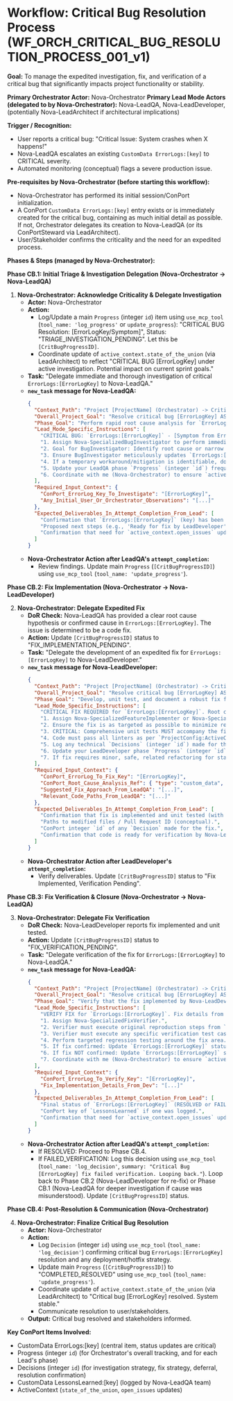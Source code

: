 # Workflow: Critical Bug Resolution Process (WF_ORCH_CRITICAL_BUG_RESOLUTION_PROCESS_001_v1)

**Goal:** To manage the expedited investigation, fix, and verification of a critical bug that significantly impacts project functionality or stability.

**Primary Orchestrator Actor:** Nova-Orchestrator
**Primary Lead Mode Actors (delegated to by Nova-Orchestrator):** Nova-LeadQA, Nova-LeadDeveloper, (potentially Nova-LeadArchitect if architectural implications)

**Trigger / Recognition:**
- User reports a critical bug: "Critical Issue: System crashes when X happens!"
- Nova-LeadQA escalates an existing `CustomData ErrorLogs:[key]` to CRITICAL severity.
- Automated monitoring (conceptual) flags a severe production issue.

**Pre-requisites by Nova-Orchestrator (before starting this workflow):**
- Nova-Orchestrator has performed its initial session/ConPort initialization.
- A ConPort `CustomData ErrorLogs:[key]` entry exists or is immediately created for the critical bug, containing as much initial detail as possible. If not, Orchestrator delegates its creation to Nova-LeadQA (or its ConPortSteward via LeadArchitect).
- User/Stakeholder confirms the criticality and the need for an expedited process.

**Phases & Steps (managed by Nova-Orchestrator):**

**Phase CB.1: Initial Triage & Investigation Delegation (Nova-Orchestrator -> Nova-LeadQA)**

1.  **Nova-Orchestrator: Acknowledge Criticality & Delegate Investigation**
    *   **Actor:** Nova-Orchestrator
    *   **Action:**
        *   Log/Update a main `Progress` (integer `id`) item using `use_mcp_tool` (`tool_name: 'log_progress'` or `update_progress`): "CRITICAL BUG Resolution: [ErrorLogKey/Symptom]", Status: "TRIAGE_INVESTIGATION_PENDING". Let this be `[CritBugProgressID]`.
        *   Coordinate update of `active_context.state_of_the_union` (via LeadArchitect) to reflect "CRITICAL BUG [ErrorLogKey] under active investigation. Potential impact on current sprint goals."
    *   **Task:** "Delegate immediate and thorough investigation of critical `ErrorLogs:[ErrorLogKey]` to Nova-LeadQA."
    *   **`new_task` message for Nova-LeadQA:**
        ```json
        {
          "Context_Path": "Project [ProjectName] (Orchestrator) -> CriticalBug [ErrorLogKey] -> Investigation (LeadQA)",
          "Overall_Project_Goal": "Resolve critical bug [ErrorLogKey] ASAP.",
          "Phase_Goal": "Perform rapid root cause analysis for `ErrorLogs:[ErrorLogKey]`, document findings, and propose an immediate mitigation or investigation path.",
          "Lead_Mode_Specific_Instructions": [
            "CRITICAL BUG: `ErrorLogs:[ErrorLogKey]` - [Symptom from ErrorLog].",
            "1. Assign Nova-SpecializedBugInvestigator to perform immediate, prioritized root cause analysis. They should leverage all available ConPort data (code links, related decisions, past errors) and system logs, using `use_mcp_tool` for ConPort access.",
            "2. Goal for BugInvestigator: Identify root cause or narrow down possibilities significantly within [e.g., 2-4 hours, from NovaSystemConfig if available, otherwise your best estimate].",
            "3. Ensure BugInvestigator meticulously updates `ErrorLogs:[ErrorLogKey]` (key) value object with all findings (investigation_notes, reproduction_steps, environment_snapshot, evolving_hypothesis) using `use_mcp_tool` (`tool_name: 'update_custom_data'`).",
            "4. If a temporary workaround/mitigation is identifiable, document it clearly in the `ErrorLogs:[ErrorLogKey]` notes.",
            "5. Update your LeadQA phase `Progress` (integer `id`) frequently using `use_mcp_tool` (`tool_name: 'update_progress'`).",
            "6. Coordinate with me (Nova-Orchestrator) to ensure `active_context.open_issues` is updated to reflect this critical bug (I will delegate actual update to LeadArchitect)."
          ],
          "Required_Input_Context": {
            "ConPort_ErrorLog_Key_To_Investigate": "[ErrorLogKey]",
            "Any_Initial_User_Or_Orchestrator_Observations": "[...]"
          },
          "Expected_Deliverables_In_Attempt_Completion_From_Lead": [
            "Confirmation that `ErrorLogs:[ErrorLogKey]` (key) has been updated with detailed investigation findings and root cause hypothesis/confirmation.",
            "Proposed next steps (e.g., 'Ready for fix by LeadDeveloper', 'Needs deeper architectural review by LeadArchitect', 'Workaround X can be applied').",
            "Confirmation that need for `active_context.open_issues` update has been communicated."
          ]
        }
        ```
    *   **Nova-Orchestrator Action after LeadQA's `attempt_completion`:**
        *   Review findings. Update main `Progress` (`[CritBugProgressID]`) using `use_mcp_tool` (`tool_name: 'update_progress'`).

**Phase CB.2: Fix Implementation (Nova-Orchestrator -> Nova-LeadDeveloper)**

2.  **Nova-Orchestrator: Delegate Expedited Fix**
    *   **DoR Check:** Nova-LeadQA has provided a clear root cause hypothesis or confirmed cause in `ErrorLogs:[ErrorLogKey]`. The issue is determined to be a code fix.
    *   **Action:** Update `[CritBugProgressID]` status to "FIX_IMPLEMENTATION_PENDING".
    *   **Task:** "Delegate the development of an expedited fix for `ErrorLogs:[ErrorLogKey]` to Nova-LeadDeveloper."
    *   **`new_task` message for Nova-LeadDeveloper:**
        ```json
        {
          "Context_Path": "Project [ProjectName] (Orchestrator) -> CriticalBug [ErrorLogKey] -> Fix Implementation (LeadDeveloper)",
          "Overall_Project_Goal": "Resolve critical bug [ErrorLogKey] ASAP.",
          "Phase_Goal": "Develop, unit test, and document a robust fix for `ErrorLogs:[ErrorLogKey]`.",
          "Lead_Mode_Specific_Instructions": [
            "CRITICAL FIX REQUIRED for `ErrorLogs:[ErrorLogKey]`. Root cause identified by Nova-LeadQA: [Summary from ErrorLog].",
            "1. Assign Nova-SpecializedFeatureImplementer or Nova-SpecializedCodeRefactorer to implement the fix with highest priority.",
            "2. Ensure the fix is as targeted as possible to minimize regression risk.",
            "3. CRITICAL: Comprehensive unit tests MUST accompany the fix.",
            "4. Code must pass all linters as per `ProjectConfig:ActiveConfig`.",
            "5. Log any technical `Decisions` (integer `id`) made for the fix (e.g., specific algorithm change, library patch usage) using `use_mcp_tool` (`tool_name: 'log_decision'`).",
            "6. Update your LeadDeveloper phase `Progress` (integer `id`) frequently using `use_mcp_tool` (`tool_name: 'update_progress'`).",
            "7. If fix requires minor, safe, related refactoring for stability, perform it and document in `TechDebtCandidates` (key) if larger refactoring is out of scope."
          ],
          "Required_Input_Context": {
            "ConPort_ErrorLog_To_Fix_Key": "[ErrorLogKey]",
            "ConPort_Root_Cause_Analysis_Ref": { "type": "custom_data", "category": "ErrorLogs", "key": "[ErrorLogKey]", "field_hint": "investigation_notes_or_root_cause_summary" },
            "Suggested_Fix_Approach_From_LeadQA": "[...]",
            "Relevant_Code_Paths_From_LeadQA": "[...]"
          },
          "Expected_Deliverables_In_Attempt_Completion_From_Lead": [
            "Confirmation that fix is implemented and unit tested (with pass status).",
            "Paths to modified files / Pull Request ID (conceptual).",
            "ConPort integer `id` of any `Decision` made for the fix.",
            "Confirmation that code is ready for verification by Nova-LeadQA."
          ]
        }
        ```
    *   **Nova-Orchestrator Action after LeadDeveloper's `attempt_completion`:**
        *   Verify deliverables. Update `[CritBugProgressID]` status to "Fix Implemented, Verification Pending".

**Phase CB.3: Fix Verification & Closure (Nova-Orchestrator -> Nova-LeadQA)**

3.  **Nova-Orchestrator: Delegate Fix Verification**
    *   **DoR Check:** Nova-LeadDeveloper reports fix implemented and unit tested.
    *   **Action:** Update `[CritBugProgressID]` status to "FIX_VERIFICATION_PENDING".
    *   **Task:** "Delegate verification of the fix for `ErrorLogs:[ErrorLogKey]` to Nova-LeadQA."
    *   **`new_task` message for Nova-LeadQA:**
        ```json
        {
          "Context_Path": "Project [ProjectName] (Orchestrator) -> CriticalBug [ErrorLogKey] -> Fix Verification (LeadQA)",
          "Overall_Project_Goal": "Resolve critical bug [ErrorLogKey] ASAP.",
          "Phase_Goal": "Verify that the fix implemented by Nova-LeadDeveloper for `ErrorLogs:[ErrorLogKey]` effectively resolves the issue without regressions.",
          "Lead_Mode_Specific_Instructions": [
            "VERIFY FIX for `ErrorLogs:[ErrorLogKey]`. Fix details from Nova-LeadDeveloper: [Summary of fix, modified files/PR].",
            "1. Assign Nova-SpecializedFixVerifier.",
            "2. Verifier must execute original reproduction steps from `ErrorLogs:[ErrorLogKey]` (retrieved via `use_mcp_tool`).",
            "3. Verifier must execute any specific verification test cases defined for this bug or feature area.",
            "4. Perform targeted regression testing around the fix area.",
            "5. If fix confirmed: Update `ErrorLogs:[ErrorLogKey]` status to RESOLVED using `use_mcp_tool` (`tool_name: 'update_custom_data'`). Add verification notes. Consider logging a `LessonsLearned` (key) entry with your team for this critical bug (using `use_mcp_tool`, `tool_name: 'log_custom_data'`, `category: 'LessonsLearned'`).",
            "6. If fix NOT confirmed: Update `ErrorLogs:[ErrorLogKey]` status back to OPEN (or FAILED_VERIFICATION) using `use_mcp_tool` (`tool_name: 'update_custom_data'`), add detailed failure notes, and specify what still fails.",
            "7. Coordinate with me (Nova-Orchestrator) to ensure `active_context.open_issues` is updated."
          ],
          "Required_Input_Context": {
            "ConPort_ErrorLog_To_Verify_Key": "[ErrorLogKey]",
            "Fix_Implementation_Details_From_Dev": "[...]"
          },
          "Expected_Deliverables_In_Attempt_Completion_From_Lead": [
            "Final status of `ErrorLogs:[ErrorLogKey]` (RESOLVED or FAILED_VERIFICATION/REOPENED).",
            "ConPort key of `LessonsLearned` if one was logged.",
            "Confirmation that need for `active_context.open_issues` update has been communicated."
          ]
        }
        ```
    *   **Nova-Orchestrator Action after LeadQA's `attempt_completion`:**
        *   If RESOLVED: Proceed to Phase CB.4.
        *   If FAILED_VERIFICATION: Log this decision using `use_mcp_tool` (`tool_name: 'log_decision'`, `summary: "Critical Bug [ErrorLogKey] fix failed verification. Looping back."`). Loop back to Phase CB.2 (Nova-LeadDeveloper for re-fix) or Phase CB.1 (Nova-LeadQA for deeper investigation if cause was misunderstood). Update `[CritBugProgressID]` status.

**Phase CB.4: Post-Resolution & Communication (Nova-Orchestrator)**

4.  **Nova-Orchestrator: Finalize Critical Bug Resolution**
    *   **Actor:** Nova-Orchestrator
    *   **Action:**
        *   Log `Decision` (integer `id`) using `use_mcp_tool` (`tool_name: 'log_decision'`) confirming critical bug `ErrorLogs:[ErrorLogKey]` resolution and any deployment/hotfix strategy.
        *   Update main `Progress` (`[CritBugProgressID]`) to "COMPLETED_RESOLVED" using `use_mcp_tool` (`tool_name: 'update_progress'`).
        *   Coordinate update of `active_context.state_of_the_union` (via LeadArchitect) to "Critical bug [ErrorLogKey] resolved. System stable."
        *   Communicate resolution to user/stakeholders.
    *   **Output:** Critical bug resolved and stakeholders informed.

**Key ConPort Items Involved:**
- CustomData ErrorLogs:[key] (central item, status updates are critical)
- Progress (integer `id`) (for Orchestrator's overall tracking, and for each Lead's phase)
- Decisions (integer `id`) (for investigation strategy, fix strategy, deferral, resolution confirmation)
- CustomData LessonsLearned:[key] (logged by Nova-LeadQA team)
- ActiveContext (`state_of_the_union`, `open_issues` updates)